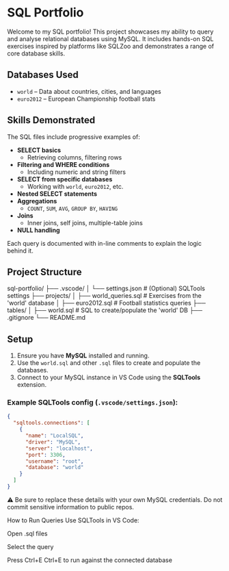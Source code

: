 # SQL Portfolio

Welcome to my SQL portfolio! This project showcases my ability to query and analyse relational databases using MySQL. It includes hands-on SQL exercises inspired by platforms like SQLZoo and demonstrates a range of core database skills.

## Databases Used

- `world` – Data about countries, cities, and languages
- `euro2012` – European Championship football stats

## Skills Demonstrated

The SQL files include progressive examples of:

- **SELECT basics**
  - Retrieving columns, filtering rows
- **Filtering and WHERE conditions**
  - Including numeric and string filters
- **SELECT from specific databases**
  - Working with `world`, `euro2012`, etc.
- **Nested SELECT statements**
- **Aggregations**
  - `COUNT`, `SUM`, `AVG`, `GROUP BY`, `HAVING`
- **Joins**
  - Inner joins, self joins, multiple-table joins
- **NULL handling**

Each query is documented with in-line comments to explain the logic behind it.

## Project Structure

sql-portfolio/
├── .vscode/
│ └── settings.json # (Optional) SQLTools settings
├── projects/
│ ├── world_queries.sql # Exercises from the 'world' database
│ ├── euro2012.sql # Football statistics queries
├── tables/
│ ├── world.sql # SQL to create/populate the 'world' DB
├── .gitignore
└── README.md


## Setup

1. Ensure you have **MySQL** installed and running.
2. Use the `world.sql` and other `.sql` files to create and populate the databases.
3. Connect to your MySQL instance in VS Code using the **SQLTools** extension.

### Example SQLTools config (`.vscode/settings.json`):

```json
{
  "sqltools.connections": [
    {
      "name": "LocalSQL",
      "driver": "MySQL",
      "server": "localhost",
      "port": 3306,
      "username": "root",
      "database": "world"
    }
  ]
}
```

⚠️ Be sure to replace these details with your own MySQL credentials. Do not commit sensitive information to public repos.

How to Run Queries
Use SQLTools in VS Code:

Open .sql files

Select the query

Press Ctrl+E Ctrl+E to run against the connected database
